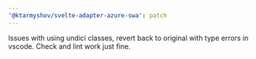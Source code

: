 ```yaml
---
'@ktarmyshov/svelte-adapter-azure-swa': patch
---
```


Issues with using undici classes, revert back to original with type errors in vscode. Check and lint work just fine.
